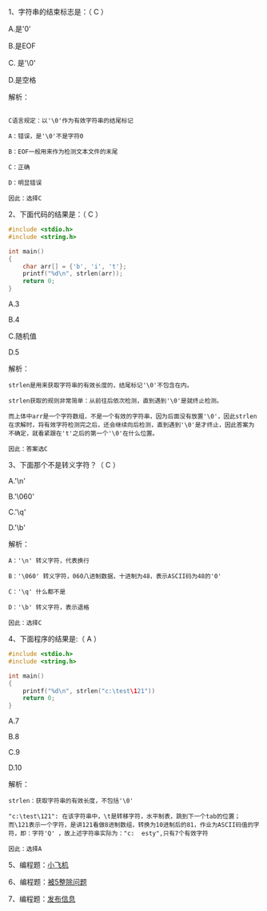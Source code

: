 1、字符串的结束标志是：（ C ）

A.是'0'

B.是EOF

C. 是'\0'

D.是空格

解析：

```

C语言规定：以'\0'作为有效字符串的结尾标记

A：错误，是'\0'不是字符0

B：EOF一般用来作为检测文本文件的末尾

C：正确

D：明显错误

因此：选择C
```



2、下面代码的结果是：（ C ）

```c
#include <stdio.h>
#include <string.h>

int main()
{
    char arr[] = {'b', 'i', 't'};
    printf("%d\n", strlen(arr));
	return 0;
}
```

A.3

B.4

C.随机值

D.5

解析：

```
strlen是用来获取字符串的有效长度的，结尾标记'\0'不包含在内。

strlen获取的规则非常简单：从前往后依次检测，直到遇到'\0'是就终止检测。

而上体中arr是一个字符数组，不是一个有效的字符串，因为后面没有放置'\0'，因此strlen在求解时，将有效字符检测完之后，还会继续向后检测，直到遇到'\0'是才终止，因此答案为不确定，就看紧跟在't'之后的第一个'\0'在什么位置。

因此：答案选C
```



3、下面那个不是转义字符？（ C ）

A.'\n'

B.'\060'

C.'\q'

D.'\b'

解析：

```
A：'\n' 转义字符，代表换行

B：'\060' 转义字符，060八进制数据，十进制为48，表示ASCII码为48的'0'

C：'\q' 什么都不是

D：'\b' 转义字符，表示退格

因此：选择C
```



4、下面程序的结果是:（ A ）

```c
#include <stdio.h>
#include <string.h>

int main()
{
    printf("%d\n", strlen("c:\test\121"))
    return 0;
}
```

A.7

B.8

C.9

D.10

解析：

```
strlen：获取字符串的有效长度，不包括'\0'

"c:\test\121": 在该字符串中，\t是转移字符，水平制表，跳到下一个tab的位置；
而\121表示一个字符，是讲121看做8进制数组，转换为10进制后的81，作业为ASCII码值的字符，即：字符'Q' ，故上述字符串实际为："c:  esty",只有7个有效字符

因此：选择A
```



5、编程题：[小飞机](https://www.nowcoder.com/practice/5cd9598f28f74521805d2069ce4a108a?tpId=107&&tqId=33287&rp=1&ru=/ta/beginner-programmers&qru=/ta/beginner-programmers/question-ranking)



6、编程题：[被5整除问题](https://www.nowcoder.com/practice/a4f527b043c04551bf4b80b4275a53bd?tpId=107&&tqId=33364&rp=1&ru=/ta/beginner-programmers&qru=/ta/beginner-programmers/question-ranking)



7、编程题：[发布信息](https://www.nowcoder.com/practice/20e59d0f388448c68f581b9d3ca66049?tpId=107&&tqId=33312&rp=1&ru=/ta/beginner-programmers&qru=/ta/beginner-programmers/question-ranking)















